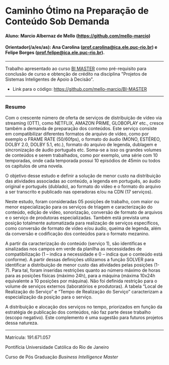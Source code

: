 # Caminho Ótimo na Preparação de Conteúdo Sob Demanda

#### Aluno: Marcio Albernaz de Mello (https://github.com/mello-marcio) 
#### Orientador(/a/es/as): Ana Carolina (prof.carolina@ica.ele.puc-rio.br) e Felipe Borges (prof.felipe@ica.ele.puc-rio.br).

---

Trabalho apresentado ao curso [BI MASTER](https://ica.puc-rio.ai/bi-master) como pré-requisito para conclusão de curso e obtenção de crédito na disciplina "Projetos de Sistemas Inteligentes de Apoio à Decisão".

- Link para o código: https://github.com/mello-marcio/BI-MASTER

---

### Resumo

Com o crescente número de oferta de serviços de distribuição de vídeo via streaming (OTT), como NETFLIX, AMAZON PRIME, GLOBOPLAY etc., cresce também a demanda de preparação dos conteúdos. 
Este serviço consiste em compatibilizar diferentes formatos de arquivo de vídeo, como por exemplo o FRAME RATE (50/60fps), o formato do áudio (MONO, ESTÉREO, DOLBY 2.0, DOLBY 5.1, etc.), formato do arquivo de legenda, dublagem e sincronização de áudio português etc. Soma-se a isso os grandes volumes de conteúdos e serem trabalhados, como por exemplo, uma série com 10 temporadas, onde cada temporada possui 10 episódios de 45min ou todos os capítulos de uma novela.

O objetivo desse estudo e definir a solução de menor custo na distribuição das atividades associadas ao conteúdo, a legenda em português, ao áudio original e português (dublado), ao formato do vídeo e o formato do arquivo a ser transcrito e publicado nas operadoras e/ou na CDN (17 serviços).

Neste estudo, foram consideradas 05 posições de trabalho, com maior ou menor especialização para os serviços de triagem e caracterização do conteúdo, edição de vídeo, sonorização, conversão de formato de arquivos e o serviço de produtoras especializadas. Também está prevista uma posição totalmente automatizada para realização de serviços específicos, como conversão de formato de vídeo e/ou áudio, queima de legenda, além da conversão e codificação dos conteúdos para o formato mezanino.

A partir da caracterização do conteúdo (serviço 1), são identificas e sinalizadas nos campos em verde da planilha as necessidades de compatibilização (1 – indica a necessidade e 0 – indica que o conteúdo está conforme). A partir dessas definições utilizamos a função SOLVER para identificar a distribuição de menor custo das atividades pelas posições (1-7). Para tal, foram inseridas restrições quanto ao número máximo de horas para as posições físicas (máximo 24h), para a máquina (máxima 10x24h equivalente a 10 posições por máquina). Não foi definida restrição para o volume de serviços externos (laboratórios e produtoras). A tabela “Local de Realização do Serviço” e “Tempo de Realização do Serviço” caracterizam a especialização da posição para o serviço.

A distribuição e alocação dos serviços no tempo, priorizados em função da estratégia de publicação dos conteúdos, não faz parte desse trabalho (escopo negativo). Este complemento é uma sugestão para futuros projetos dessa natureza.

---

Matrícula: 191.671.057

Pontifícia Universidade Católica do Rio de Janeiro

Curso de Pós Graduação *Business Intelligence Master*
